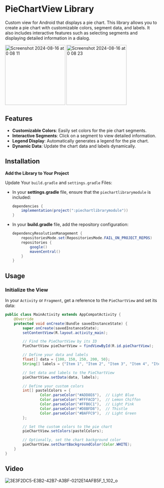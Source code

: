 # PieChartView Library

Custom view for Android that displays a pie chart. This library allows you to create a pie chart with customizable colors, segment data, and labels. It also includes interactive features such as selecting segments and displaying detailed information in a dialog.

<img width="197" alt="Screenshot 2024-08-16 at 0 08 11" src="https://github.com/user-attachments/assets/6fc7f2af-37ef-46b3-bdfa-3197f2cf02cf"> <img width="197" alt="Screenshot 2024-08-16 at 0 08 23" src="https://github.com/user-attachments/assets/b7d245bd-048d-48e8-b4d5-b7f38f0f301d">

## Features

- **Customizable Colors**: Easily set colors for the pie chart segments.
- **Interactive Segments**: Click on a segment to view detailed information.
- **Legend Display**: Automatically generates a legend for the pie chart.
- **Dynamic Data**: Update the chart data and labels dynamically.

## Installation

 **Add the Library to Your Project**

 Update Your `build.gradle` and `settings.gradle` Files:

   - In your **settings.gradle** file, ensure that the `piechartlibrarymodule` is included:

     ```java
     dependencies {
         implementation(project(":piechartlibrarymodule"))
     }
     ```

   - In your **build.gradle** file, add the repository configuration:

     ```java
     dependencyResolutionManagement {
         repositoriesMode.set(RepositoriesMode.FAIL_ON_PROJECT_REPOS)
         repositories {
             google()
             mavenCentral()
         }
     }
     ```
     
## Usage

### Initialize the View

In your `Activity` or `Fragment`, get a reference to the `PieChartView` and set its data:

```java
public class MainActivity extends AppCompatActivity {
    @Override
    protected void onCreate(Bundle savedInstanceState) {
        super.onCreate(savedInstanceState);
        setContentView(R.layout.activity_main);

        // Find the PieChartView by its ID
        PieChartView pieChartView = findViewById(R.id.pieChartView);

        // Define your data and labels
        float[] data = {100, 150, 250, 200, 50};
        String[] labels = {"Item 1", "Item 2", "Item 3", "Item 4", "Item 5"};

        // Set data and labels to the PieChartView
        pieChartView.setData(data, labels);

        // Define your custom colors
        int[] pastelColors = {
                Color.parseColor("#ADD8E6"),  // Light Blue
                Color.parseColor("#FFFACD"),  // Lemon Chiffon
                Color.parseColor("#FFB6C1"),  // Light Pink
                Color.parseColor("#D8BFD8"),  // Thistle
                Color.parseColor("#BAFFC9"),  // Light Green
        };

        // Set the custom colors to the pie chart
        pieChartView.setColors(pastelColors);

        // Optionally, set the chart background color
        pieChartView.setChartBackgroundColor(Color.WHITE);
    }
}
```
## Video

![3E3F2DC5-E3B2-42B7-A3BF-0212E14AFB5F_1_102_o](https://github.com/user-attachments/assets/c4fff20c-d212-4b91-af12-4f7a8363936a)

